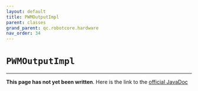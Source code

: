 ```yaml
---
layout: default
title: PWMOutputImpl
parent: classes
grand_parent: qc.robotcore.hardware
nav_order: 34
---
```

# `PWMOutputImpl`
---
**This page has not yet been written**. Here is the link to the [official JavaDoc](https://ftctechnh.github.io/ftc_app/doc/javadoc/com/qualcomm/robotcore/hardware/PWMOutputImpl.html)
        